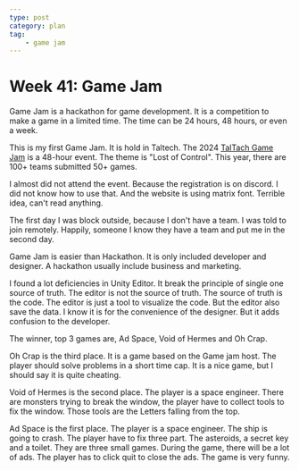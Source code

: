 ```yaml
---
type: post
category: plan
tag:
    - game jam
---
```

# Week 41: Game Jam

Game Jam is a hackathon for game development. It is a competition to make a game in a limited time. The time can be 24 hours, 48 hours, or even a week.

This is my first Game Jam. It is hold in Taltech. The 2024 [TalTach Game Jam](https://gamecamp.ituk.ee/) is a 48-hour event. The theme is "Lost of Control". This year, there are 100+ teams submitted 50+ games.

I almost did not attend the event. Because the registration is on discord. I did not know how to use that. And the website is using matrix font. Terrible idea, can't read anything.

The first day I was block outside, because I don't have a team. I was told to join remotely. Happily, someone I know they have a team and put me in the second day.

Game Jam is easier than Hackathon. It is only included developer and designer. A hackathon usually include business and marketing. 

I found a lot deficiencies in Unity Editor. It break the principle of single one source of truth. The editor is not the source of truth. The source of truth is the code. The editor is just a tool to visualize the code. But the editor also save the data. I know it is for the convenience of the designer. But it adds confusion to the developer.

The winner, top 3 games are, Ad Space, Void of Hermes and Oh Crap.

Oh Crap is the third place. It is a game based on the Game jam host. The player should solve problems in a short time cap. It is a nice game, but I should say it is quite cheating.

Void of Hermes is the second place. The player is a space engineer. There are monsters trying to break the window, the player have to collect tools to fix the window. Those tools are the Letters falling from the top.

Ad Space is the first place. The player is a space engineer. The ship is going to crash. The player have to fix three part. The asteroids, a secret key and a toilet. They are three small games. During the game, there will be a lot of ads. The player has to click quit to close the ads. The game is very funny.